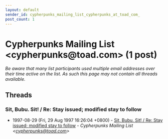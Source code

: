 ```yaml
---
layout: default
sender_id: cypherpunks_mailing_list_cypherpunks_at_toad_com_
post_count: 1
---
```


# Cypherpunks Mailing List <cypherpunks<span>@</span>toad.com> (1 post)

_Be aware that many list participants used multiple email addresses over their time active on the list. As such this page may not contain all threads available._

## Threads

### Sit, Bubu. Sit! / Re: Stay issued; modified stay to follow
+ 1997-08-29 (Fri, 29 Aug 1997 16:26:04 +0800) - [Sit, Bubu. Sit! / Re: Stay issued; modified stay to follow](/archive/1997/08/f65aede24c3c389e4c1ded4ae741c0d3b8a562dd96645441854bc0da6a84fd48) - _Cypherpunks Mailing List \<cypherpunks@toad.com\>_

